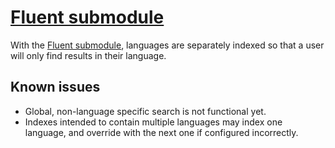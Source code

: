 # [Fluent submodule](https://github.com/Firesphere/silverstripe-fluent-solr)

With the [Fluent submodule](https://github.com/Firesphere/silverstripe-fluent-solr),
languages are separately indexed so that a user will only find results in their language.

## Known issues

- Global, non-language specific search is not functional yet.
- Indexes intended to contain multiple languages may index one language, and override with
the next one if configured incorrectly.
